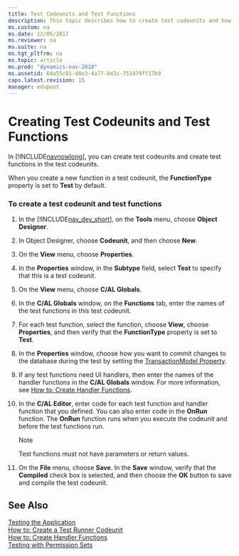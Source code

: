 ```yaml
---
title: Test Codeunits and Test Functions
description: This topic describes how to create test codeunits and how to create test functions in the test codeunits in Dynamics NAV. 
ms.custom: na
ms.date: 12/05/2017
ms.reviewer: na
ms.suite: na
ms.tgt_pltfrm: na
ms.topic: article
ms.prod: "dynamics-nav-2018"
ms.assetid: 6da55c81-d0e3-4a77-b45c-751479ff17b9
caps.latest.revision: 15
manager: edupont
---
```

# Creating Test Codeunits and Test Functions
In [!INCLUDE[navnowlong](includes/navnowlong_md.md)], you can create test codeunits and create test functions in the test codeunits.  

 When you create a new function in a test codeunit, the **FunctionType** property is set to **Test** by default.  

### To create a test codeunit and test functions  

1.  In the [!INCLUDE[nav_dev_short](includes/nav_dev_short_md.md)], on the **Tools** menu, choose **Object Designer**.  

2.  In Object Designer, choose **Codeunit**, and then choose **New**.  

3.  On the **View** menu, choose **Properties**.  

4.  In the **Properties** window, in the **Subtype** field, select **Test** to specify that this is a test codeunit.  

5.  On the **View** menu, choose **C/AL Globals**.  

6.  In the **C/AL Globals** window, on the **Functions** tab, enter the names of the test functions in this test codeunit.  

7.  For each test function, select the function, choose **View**, choose **Properties**, and then verify that the **FunctionType** property is set to **Test**.  

8.  In the **Properties** window, choose how you want to commit changes to the database during the test by setting the [TransactionModel Property](TransactionModel-Property.md).  

9. If any test functions need UI handlers, then enter the names of the handler functions in the **C/AL Globals** window. For more information, see [How to: Create Handler Functions](How-to--Create-Handler-Functions.md).  

10. In the **C/AL Editor**, enter code for each test function and handler function that you defined. You can also enter code in the **OnRun** function. The **OnRun** function runs when you execute the codeunit and before the test functions run.  

    > [!NOTE]  
    >  Test functions must not have parameters or return values.  

11. On the **File** menu, choose **Save**. In the **Save** window, verify that the **Compiled** check box is selected, and then choose the **OK** button to save and compile the test codeunit.  

## See Also  
 [Testing the Application](Testing-the-Application.md)   
 [How to: Create a Test Runner Codeunit](How-to--Create-a-Test-Runner-Codeunit.md)   
 [How to: Create Handler Functions](How-to--Create-Handler-Functions.md)  
 [Testing with Permission Sets](testing-permissionsets.md)  
